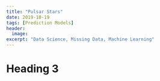 ```yaml
---
title: "Pulsar Stars"
date: 2019-10-19
tags: [Prediction Models]
header:
  image:
excerpt: "Data Science, Missing Data, Machine Learning"
---
```


# Heading 3
<img src="{{ site.url }}{{ site.baseurl }}/assets/images/p2.jpg" alt="">
